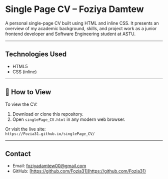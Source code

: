 #  Single Page CV – Foziya Damtew

A personal single-page CV built using HTML and inline CSS. It presents an overview of my academic background, skills, and project work as a junior frontend developer and Software 
Engineering student at ASTU.

---

##  Technologies Used

- HTML5  
- CSS (inline)

---

## 📄 How to View

To view the CV:

1. Download or clone this repository.
2. Open `singlePage_CV.html` in any modern web browser.

Or visit the live site:  
`https://Fozia31.github.io/singlePage_CV/`  


---

##  Contact

-  Email: [foziyadamtew00@gmail.com](mailto:foziyadamtew00@gmail.com)  
-  GitHub: [https://github.com/Fozia31](https://github.com/Fozia31)



